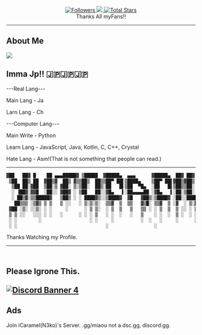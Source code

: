 <!--
Why you Watch This?
uhmmmmm...
copy and Pasta?🤔
-->
<p align="center">
  <a href="https://github.com/yutodadil">
  <img alt="Followers" src="https://img.shields.io/github/followers/yutodadil?style=for-the-badge&logo=stylelint&color=blueviolet">
  <img src="https://komarev.com/ghpvc/?username=yutodadil&style=for-the-badge&logo=Streamlit&color=blueviolet&logo=Bookmeter">
  <img alt="Total Stars" src="https://img.shields.io/github/stars/yutodadil?style=for-the-badge&logo=Streamlit&color=blueviolet">
  </a>
  <br>Thanks All myFans!!
</p>

---
## About Me
<a href="https://github.com/yutodadil">
<img src="https://metrics.lecoq.io/yutodadil?template=classic&repositories.forks=true&base.header=0&languages=1&people=1&lines=1&languages.colors=github&languages.threshold=0%25&people.limit=28&people.size=28&people.types=followers%2C%20following&people.thanks=%20Sebbl0508%20&people.identicons=false&people.shuffle=false&config.timezone=Europe%2FCopenhagen">
</a>

Imma Jp!! 🇯🇵🇯🇵🇯🇵
---

---Real Lang---

Main Lang - Ja

Larn Lang - Ch

---Computer Lang---

Main Write - Python

Learn Lang - JavaScript, Java, Kotlin, C, C++, Crystal

Hate Lang - Asm!(That is not something that people can read.)

---

```md
▓██   ██▓ █    ██ ▄▄▄█████▓ ▒█████  ▓█████▄  ▄▄▄      ▓█████▄  ██▓ ██▓    
 ▒██  ██▒ ██  ▓██▒▓  ██▒ ▓▒▒██▒  ██▒▒██▀ ██▌▒████▄    ▒██▀ ██▌▓██▒▓██▒    
  ▒██ ██░▓██  ▒██░▒ ▓██░ ▒░▒██░  ██▒░██   █▌▒██  ▀█▄  ░██   █▌▒██▒▒██░    
  ░ ▐██▓░▓▓█  ░██░░ ▓██▓ ░ ▒██   ██░░▓█▄   ▌░██▄▄▄▄██ ░▓█▄   ▌░██░▒██░    
  ░ ██▒▓░▒▒█████▓   ▒██▒ ░ ░ ████▓▒░░▒████▓  ▓█   ▓██▒░▒████▓ ░██░░██████▒
   ██▒▒▒ ░▒▓▒ ▒ ▒   ▒ ░░   ░ ▒░▒░▒░  ▒▒▓  ▒  ▒▒   ▓▒█░ ▒▒▓  ▒ ░▓  ░ ▒░▓  ░
 ▓██ ░▒░ ░░▒░ ░ ░     ░      ░ ▒ ▒░  ░ ▒  ▒   ▒   ▒▒ ░ ░ ▒  ▒  ▒ ░░ ░ ▒  ░
 ▒ ▒ ░░   ░░░ ░ ░   ░      ░ ░ ░ ▒   ░ ░  ░   ░   ▒    ░ ░  ░  ▒ ░  ░ ░   
 ░ ░        ░                  ░ ░     ░          ░  ░   ░     ░      ░  ░
 ░ ░                                 ░                 ░                  
 ```
 
Thanks Watching my Profile.

---
<br>Please Igrone This.</br>
<br>
<a href="https://github.com/yutodadil">
<img src="https://discordapp.com/api/guilds/970751743589752883/widget.png?style=banner4" alt="Discord Banner 4"/>
  </a>
---
## Ads
Join iCaramel(N3ko)'s Server.
.gg/miaou
not a dsc.gg, discord.gg.
